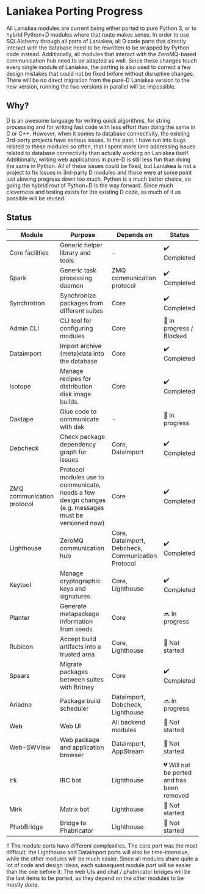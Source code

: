 # Laniakea Porting Progress

All Laniakea modules are current being either ported to pure Python 3, or to hybrid Python+D modules where that route makes sense.
In order to use SQLAlchemy through all parts of Laniakea, all D code parts that directly interact with the database need to be rewritten to
be wrapped by Python code instead.
Additionally, all modules that interact with the ZeroMQ-based communication hub need to be adapted as well.
Since these changes touch every single module of Laniakea, the porting is also used to correct a few design mistakes that could not be
fixed before without disruptive changes.
There will be no direct migration from the pure-D Laniakea version to the new version, running the two versions in parallel will be
impossible.


## Why?

D is an awesome language for writing quick algorithms, for string processing and for writing fast code with less effort than doing the same in C or C++.
However, when it comes to database connectivity, the existing 3rd-party projects have serious issues. In the past, I have run into bugs related to these modules so often,
that I spent more time addressing issues related to database connectivity than actually working on Laniakea itself. Additionally, writing web applications
in pure-D is still less fun than doing the same in Python.
All of these issues could be fixed, but Laniakea is not a project to fix issues in 3rd-party D modules and those were at some point just slowing progress down too much.
Python is a much better choice, so going the hybrid rout of Python+D is the way forward.
Since much cleverness and testing exists for the existing D code, as much of it as possible will be reused.


## Status

Module | Purpose | Depends on | Status
------------ | ------------ | ------------ | -------------
Core facilities | Generic helper library and tools | - | :heavy_check_mark: Completed
Spark | Generic task processing daemon | ZMQ communication protocol | :heavy_check_mark: Completed
Synchrotron | Synchronize packages from different suites | Core | :heavy_check_mark: Completed
Admin CLI | CLI tool for configuring modules | Core | :large_orange_diamond: In progress / Blocked
Dataimport | Import archive (meta)data into the database | Core | :heavy_check_mark: Completed
Isotope | Manage recipes for distribution disk image builds. | Core | :heavy_check_mark: Completed
Daktape | Glue code to communicate with dak | - | :large_orange_diamond: In progress
Debcheck | Check package dependency graph for issues | Core, Dataimport | :heavy_check_mark: Completed
ZMQ communication protocol | Protocol modules use to communicate, needs a few design changes (e.g. messages must be versioned now) | Core | :heavy_check_mark: Completed
Lighthouse | ZeroMQ communication hub | Core, Dataimport, Debcheck, Communication Protocol | :heavy_check_mark: Completed
Keytool | Manage cryptographic keys and signatures | Core, Lighthouse | :heavy_check_mark: Completed
Planter | Generate metapackage information from seeds | Core | :soon: In progress
Rubicon | Accept build artifacts into a trusted area | Core, Lighthouse | :red_circle: Not started
Spears | Migrate packages between suites with Britney | Core | :heavy_check_mark: Completed
Ariadne | Package build scheduler | Dataimport, Debcheck, Lighthouse | :soon: In progress
Web | Web UI | All backend modules | :red_circle: Not started
Web-SWView | Web package and application browser | Dataimport, AppStream | :red_circle: Not started
Irk | IRC bot | Lighthouse | :broken_heart: Will not be ported and has been removed
Mirk | Matrix bot | Lighthouse | :red_circle: Not started
PhabBridge | Bridge to Phabricator | Lighthouse | :red_circle: Not started


:bangbang: The module ports have different complexities. The core port was the most difficult, the Lighthouse and Dataimport ports will also be time-intensive, while the other
modules will be much easier. Since all modules share quite a lot of code and design ideas, each subsequent module port will be easier than the
one before it.
The web UIs and chat / phabricator bridges will be the last items to be ported, as they depend on the other modules to be mostly done.
